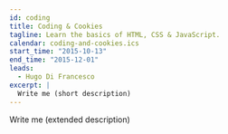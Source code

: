 ```yaml
---
id: coding
title: Coding & Cookies
tagline: Learn the basics of HTML, CSS & JavaScript.
calendar: coding-and-cookies.ics
start_time: "2015-10-13"
end_time: "2015-12-01"
leads:
  - Hugo Di Francesco
excerpt: |
  Write me (short description)
---
```


Write me (extended description)
